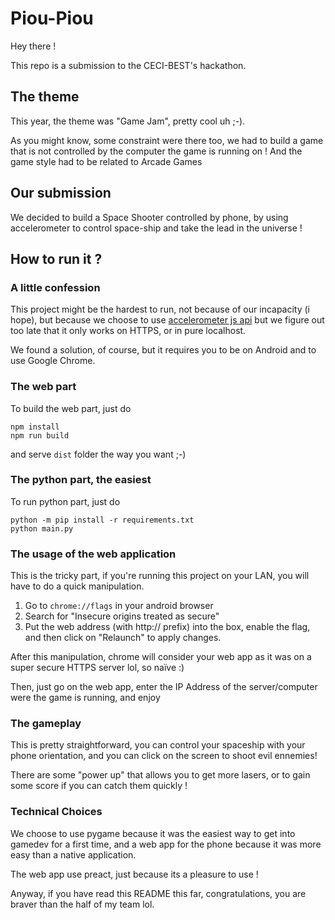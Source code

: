 # Piou-Piou

Hey there !

This repo is a submission to the CECI-BEST's hackathon.

## The theme

This year, the theme was "Game Jam", pretty cool uh ;-). 

As you might know, some constraint were there too, we had to build a game that is not controlled by the computer the game is running on !
And the game style had to be related to Arcade Games

## Our submission

We decided to build a Space Shooter controlled by phone, by using accelerometer to control space-ship and take the lead in the universe !

## How to run it ?

### A little confession

This project might be the hardest to run, not because of our incapacity (i hope), but because we choose to use [accelerometer js api](https://developer.mozilla.org/en-US/docs/Web/API/Accelerometer) 
but we figure out too late that it only works on HTTPS, or in pure localhost.

We found a solution, of course, but it requires you to be on Android and to use Google Chrome.

### The web part

To build the web part, just do 

    npm install
    npm run build

and serve `dist` folder the way you want ;-)

### The python part, the easiest

To run python part, just do 
    
    python -m pip install -r requirements.txt
    python main.py

### The usage of the web application

This is the tricky part, if you're running this project on your LAN, you will have to do a quick manipulation.

1. Go to `chrome://flags` in your android browser
2. Search for "Insecure origins treated as secure" 
3. Put the web address (with http:// prefix) into the box, enable the flag, and then click on "Relaunch" to apply changes.

After this manipulation, chrome will consider your web app as it was on a super secure HTTPS server lol, so naïve :)

Then, just go on the web app, enter the IP Address of the server/computer were the game is running, and enjoy

### The gameplay

This is pretty straightforward, you can control your spaceship with your phone orientation, and you can click on the screen to shoot evil ennemies!

There are some "power up" that allows you to get more lasers, or to gain some score if you can catch them quickly !


### Technical Choices

We choose to use pygame because it was the easiest way to get into gamedev for a first time, and a web app for the phone because it was more easy than a native application.

The web app use preact, just because its a pleasure to use !

Anyway, if you have read this README this far, congratulations, you are braver than the half of my team lol.

